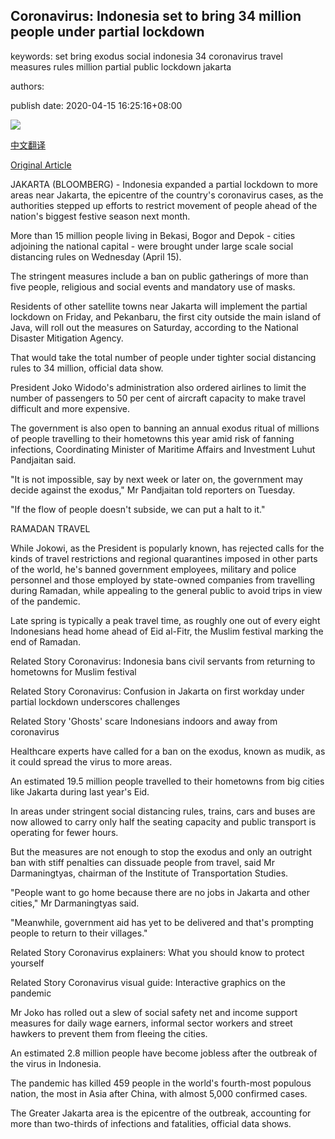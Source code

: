 ## Coronavirus: Indonesia set to bring 34 million people under partial lockdown

keywords: set bring exodus social indonesia 34 coronavirus travel measures rules million partial public lockdown jakarta

authors: 

publish date: 2020-04-15 16:25:16+08:00

![](https://www.straitstimes.com/sites/default/files/styles/x_large/public/articles/2020/04/15/yq-indocov2-15042020.jpg?itok=EiJGEsbM)

[中文翻译](Coronavirus%3A%20Indonesia%20set%20to%20bring%2034%20million%20people%20under%20partial%20lockdown_zh.md)

[Original Article](https://www.straitstimes.com/asia/se-asia/coronavirus-indonesia-set-to-bring-34-million-people-under-partial-lockdown)

JAKARTA (BLOOMBERG) - Indonesia expanded a partial lockdown to more areas near Jakarta, the epicentre of the country's coronavirus cases, as the authorities stepped up efforts to restrict movement of people ahead of the nation's biggest festive season next month.

More than 15 million people living in Bekasi, Bogor and Depok - cities adjoining the national capital - were brought under large scale social distancing rules on Wednesday (April 15).

The stringent measures include a ban on public gatherings of more than five people, religious and social events and mandatory use of masks.

Residents of other satellite towns near Jakarta will implement the partial lockdown on Friday, and Pekanbaru, the first city outside the main island of Java, will roll out the measures on Saturday, according to the National Disaster Mitigation Agency.

That would take the total number of people under tighter social distancing rules to 34 million, official data show.

President Joko Widodo's administration also ordered airlines to limit the number of passengers to 50 per cent of aircraft capacity to make travel difficult and more expensive.

The government is also open to banning an annual exodus ritual of millions of people travelling to their hometowns this year amid risk of fanning infections, Coordinating Minister of Maritime Affairs and Investment Luhut Pandjaitan said.

"It is not impossible, say by next week or later on, the government may decide against the exodus," Mr Pandjaitan told reporters on Tuesday.

"If the flow of people doesn't subside, we can put a halt to it."

RAMADAN TRAVEL

While Jokowi, as the President is popularly known, has rejected calls for the kinds of travel restrictions and regional quarantines imposed in other parts of the world, he's banned government employees, military and police personnel and those employed by state-owned companies from travelling during Ramadan, while appealing to the general public to avoid trips in view of the pandemic.

Late spring is typically a peak travel time, as roughly one out of every eight Indonesians head home ahead of Eid al-Fitr, the Muslim festival marking the end of Ramadan.

Related Story Coronavirus: Indonesia bans civil servants from returning to hometowns for Muslim festival

Related Story Coronavirus: Confusion in Jakarta on first workday under partial lockdown underscores challenges

Related Story 'Ghosts' scare Indonesians indoors and away from coronavirus

Healthcare experts have called for a ban on the exodus, known as mudik, as it could spread the virus to more areas.

An estimated 19.5 million people travelled to their hometowns from big cities like Jakarta during last year's Eid.

In areas under stringent social distancing rules, trains, cars and buses are now allowed to carry only half the seating capacity and public transport is operating for fewer hours.

But the measures are not enough to stop the exodus and only an outright ban with stiff penalties can dissuade people from travel, said Mr Darmaningtyas, chairman of the Institute of Transportation Studies.

"People want to go home because there are no jobs in Jakarta and other cities," Mr Darmaningtyas said.

"Meanwhile, government aid has yet to be delivered and that's prompting people to return to their villages."

Related Story Coronavirus explainers: What you should know to protect yourself

Related Story Coronavirus visual guide: Interactive graphics on the pandemic

Mr Joko has rolled out a slew of social safety net and income support measures for daily wage earners, informal sector workers and street hawkers to prevent them from fleeing the cities.

An estimated 2.8 million people have become jobless after the outbreak of the virus in Indonesia.

The pandemic has killed 459 people in the world's fourth-most populous nation, the most in Asia after China, with almost 5,000 confirmed cases.

The Greater Jakarta area is the epicentre of the outbreak, accounting for more than two-thirds of infections and fatalities, official data shows.